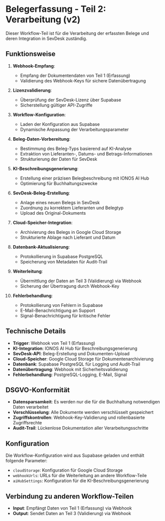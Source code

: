 # Belegerfassung - Teil 2: Verarbeitung (v2)

Dieser Workflow-Teil ist für die Verarbeitung der erfassten Belege und deren Integration in SevDesk zuständig.

## Funktionsweise

1. **Webhook-Empfang**:
   - Empfang der Dokumentendaten von Teil 1 (Erfassung)
   - Validierung des Webhook-Keys für sichere Datenübertragung

2. **Lizenzvalidierung**:
   - Überprüfung der SevDesk-Lizenz über Supabase
   - Sicherstellung gültiger API-Zugriffe

3. **Workflow-Konfiguration**:
   - Laden der Konfiguration aus Supabase
   - Dynamische Anpassung der Verarbeitungsparameter

4. **Beleg-Daten-Vorbereitung**:
   - Bestimmung des Beleg-Typs basierend auf KI-Analyse
   - Extraktion von Lieferanten-, Datums- und Betrags-Informationen
   - Strukturierung der Daten für SevDesk

5. **KI-Beschreibungsgenerierung**:
   - Erstellung einer präzisen Belegbeschreibung mit IONOS AI Hub
   - Optimierung für Buchhaltungszwecke

6. **SevDesk-Beleg-Erstellung**:
   - Anlage eines neuen Belegs in SevDesk
   - Zuordnung zu korrektem Lieferanten und Belegtyp
   - Upload des Original-Dokuments

7. **Cloud-Speicher-Integration**:
   - Archivierung des Belegs in Google Cloud Storage
   - Strukturierte Ablage nach Lieferant und Datum

8. **Datenbank-Aktualisierung**:
   - Protokollierung in Supabase PostgreSQL
   - Speicherung von Metadaten für Audit-Trail

9. **Weiterleitung**:
   - Übermittlung der Daten an Teil 3 (Validierung) via Webhook
   - Sicherung der Übertragung durch Webhook-Key

10. **Fehlerbehandlung**:
    - Protokollierung von Fehlern in Supabase
    - E-Mail-Benachrichtigung an Support
    - Signal-Benachrichtigung für kritische Fehler

## Technische Details

- **Trigger**: Webhook von Teil 1 (Erfassung)
- **KI-Integration**: IONOS AI Hub für Beschreibungsgenerierung
- **SevDesk-API**: Beleg-Erstellung und Dokumenten-Upload
- **Cloud-Speicher**: Google Cloud Storage für Dokumentenarchivierung
- **Datenbank**: Supabase PostgreSQL für Logging und Audit-Trail
- **Datenübertragung**: Webhook mit Sicherheitsvalidierung
- **Fehlerbehandlung**: PostgreSQL-Logging, E-Mail, Signal

## DSGVO-Konformität

- **Datensparsamkeit**: Es werden nur die für die Buchhaltung notwendigen Daten verarbeitet
- **Verschlüsselung**: Alle Dokumente werden verschlüsselt gespeichert
- **Zugriffskontrollen**: Webhook-Key-Validierung und rollenbasierte Zugriffsrechte
- **Audit-Trail**: Lückenlose Dokumentation aller Verarbeitungsschritte

## Konfiguration

Die Workflow-Konfiguration wird aus Supabase geladen und enthält folgende Parameter:

- `cloudStorage`: Konfiguration für Google Cloud Storage
- `webhookUrls`: URLs für die Weiterleitung an andere Workflow-Teile
- `aiHubSettings`: Konfiguration für die KI-Beschreibungsgenerierung

## Verbindung zu anderen Workflow-Teilen

- **Input**: Empfängt Daten von Teil 1 (Erfassung) via Webhook
- **Output**: Sendet Daten an Teil 3 (Validierung) via Webhook
